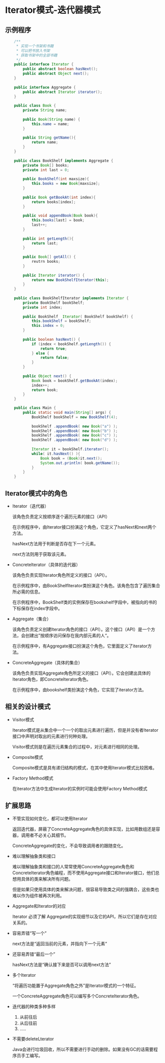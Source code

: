# Iterator模式-迭代器模式

## 示例程序

```Java
    /**
     * 实现一个书架和书籍
     * 可以把书放入书架
     * 获取书架中的全部书籍
     */
    public interface Iterator {
	    public abstract boolean hasNext();
	    public abstract Object next();
    }
    
    public interface Aggregate {
	    public abstract Iterator iterator();
    }
    
    public class Book {
	    private String name;
	    
	    public Book(String name) {
		    this.name = name;
	    }
	    
	    public String getName(){
		    return name;
	    }
    }
    
    public class BookShelf implements Aggregate {
	    private Book[] books;
	    private int last = 0;
	
	    public BookShelf(int maxsize){
		    this.books = new Book[maxsize];
	    }
	
	    public Book getBookAt(int index){
		    return books[index];
	    }
	    
	    public void appendBook(Book book){
		    this.books[last] = book;
		    last++;
	    }
	    
	    public int getLength(){
		    return last;
	    }
	    
	    public Book[] getAll() {
		    reutrn books;
	    }
	
	    public Iterator iterator() {
		    return new BookShelfIterator(this);
	    }
    }
    
    public class BookShelfIterator implements Iterator {
	    private BookShelf bookShelf;
	    private int index;
	    
	    public BookShelf  Iterator( BookShelf bookShelf) {
		    this.bookShelf = bookShelf;
		    this.index = 0;
	    }
	
	    public boolean hasNext() {
		    if (index < bookShelf.getLength()) {
			    return true;
		    } else {
			    return false;
		    }
	    }
	
	    public Object next() {
		    Book book = bookShelf.getBookAt(index);
		    index++;
		    return book;
	    }
    }

    public class Main {
	    public static void main(String[] args) {
		    BookShelf bookShelf = new BookShelf(4);
		    
		    bookShelf .appendBook( new Book("a") );
		    bookShelf .appendBook( new Book("b") );
		    bookShelf .appendBook( new Book("c") );
		    bookShelf .appendBook( new Book("d") );
		
		    Iterator it = bookShelf.iterator();
		    while( it.hasNext() ){ 
			    Book book = (Book)it.next();
			    System.out.println( book.getName());
		    }
	    }
    }
```
## Iterator模式中的角色
* Iterator（迭代器）

    该角色负责定义按顺序逐个遍历元素的接口（API）

    在示例程序中，由Iterator接口扮演这个角色，它定义了hasNext和next两个方法。

    hasNext方法用于判断是否存在下一个元素。

    next方法则用于获取该元素。

* Concretelterator（具体的迭代器）
    
    该角色负责实现Iterator角色所定义的接口（API）。
    
    在示例程序中，由BookShelfIterator类扮演这个角色。该角色包含了遍历集合所必需的信息。

    在示例程序中，BookShelf类的实例保存在bookshelf字段中，被指向的书的下标保存在index字段中。
    
* Aggregate（集合）
    
    该角色负责定义创建Iterator角色的接口（API）。这个接口（API）是一个方法，会创建出”按顺序访问保存在我内部元素的人“。
    
    在示例程序中，有Aggregate接口扮演这个角色，它里面定义了iterator方法。

* ConcreteAggregate（具体的集合）
	
    该角色负责实现Aggregate角色所定义的接口（API）。它会创建出具体的Iterator角色，即ConcreteIterator角色。
    
    在示例程序中，由bookshelf类扮演这个角色，它实现了iterator方法。

## 相关的设计模式
* Visitor模式
	
    Iterator模式是从集合中一个一个的取出元素进行遍历，但是并没有者Iterator接口中声明对取出的元素进行何种处理。

    Visitor模式则是在遍历元素集合的过程中，对元素进行相同的处理。
* Composite模式
    
    Composite模式是具有递归结构的模式，在其中使用Iterator模式比较困难。

* Factory Method模式
    
    在iterator方法中生成Iterator的实例时可能会使用Factory Method模式

## 扩展思路
* 不管实现如何变化，都可以使用Iterator
	
    返回迭代器，屏蔽了ConcreteAggregate角色的具体实现，比如用数组还是容器，调用者不必关心其细节。
    
    ConcreteAggregate的变化，不会导致调用者的跟随变化。

* 难以理解抽象类和接口
	
    难以理解抽象类和接口的人常常使用ConcreteAggregate角色和ConcreteIterator角色编程，而不使用Aggregate接口和Iterator接口，他们总想用具体的类来解决所有问题。

    但是如果只使用具体的类来解决问题，很容易导致类之间的强耦合，这些类也难以作为组件被再次利用。

* Aggregate和Iterator的对应

    Iterator 必须了解 Aggregate的实现细节以及它的API，所以它们是存在对应关系的。
    
* 容易弄错“写一个”
	
    next方法是“返回当前的元素，并指向下一个元素“

* 还容易弄错“最后一个”
    
    hasNext方法是“确认接下来是否可以调用next方法”

* 多个Iterator

    “将遍历功能置于Aggregate角色之外”是Iterator模式的一个特征。

    一个ConcreteAggregate角色可以编写多个ConcreteIterator角色。

* 迭代器的种类多种多样
    
    1. 从前往后
    2. 从后往前
    3. .....
    
* 不需要deleteLterator

    Java会进行垃圾回收，所以不需要进行手动的删除。如果没有GC的话需要程序员手工编写。
